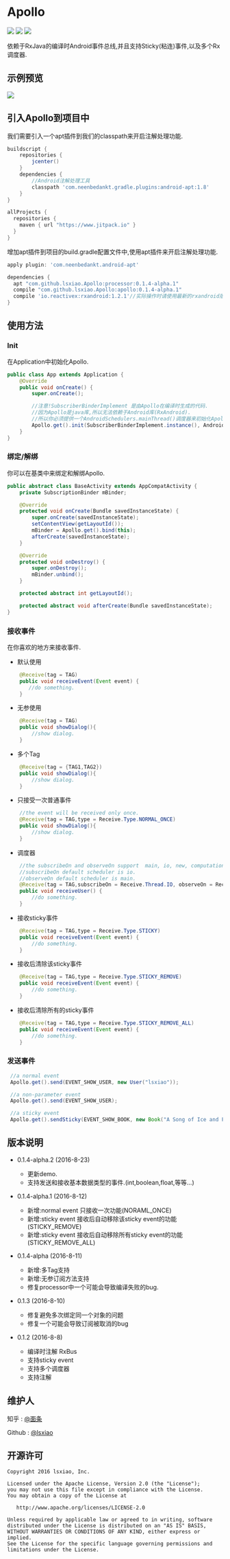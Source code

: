 # Apollo
[![](https://jitpack.io/v/lsxiao/Apollo.svg)](https://jitpack.io/#lsxiao/Apollo)
<a href="http://www.methodscount.com/?lib=com.github.lsxiao.Apollo%3Aapollo%3A0.1.2"><img src="https://img.shields.io/badge/Methods count-core: 93 | deps: 5492-e91e63.svg"/></a>
<a href="http://www.methodscount.com/?lib=com.github.lsxiao.Apollo%3Aapollo%3A0.1.2"><img src="https://img.shields.io/badge/Size-13 KB-e91e63.svg"/></a>


依赖于RxJava的编译时Android事件总线,并且支持Sticky(粘连)事件,以及多个Rx调度器.

## 示例预览
![](https://raw.githubusercontent.com/lsxiao/Apollo/master/demo.gif?raw=true)

## 引入Apollo到项目中
我们需要引入一个apt插件到我们的classpath来开启注解处理功能.

```groovy
buildscript {
    repositories {
        jcenter()
    }
    dependencies {
        //Android注解处理工具
        classpath 'com.neenbedankt.gradle.plugins:android-apt:1.8'
    }
}

allProjects {
  repositories {
    maven { url "https://www.jitpack.io" }
  }
}
```

增加apt插件到项目的build.gradle配置文件中,使用apt插件来开启注解处理功能.

```groovy
apply plugin: 'com.neenbedankt.android-apt'

dependencies {
  apt "com.github.lsxiao.Apollo:processor:0.1.4-alpha.1"
  compile "com.github.lsxiao.Apollo:apollo:0.1.4-alpha.1"
  compile 'io.reactivex:rxandroid:1.2.1'//实际操作时请使用最新的rxandroid版本,这仅仅是一个示例.
}

```

## 使用方法

### Init
在Application中初始化Apollo.

```java
public class App extends Application {
    @Override
    public void onCreate() {
        super.onCreate();

        //注意!SubscriberBinderImplement 是由Apollo在编译时生成的代码.
        //因为Apollo是java库,所以无法依赖于Android库(RxAndroid).
        //所以你必须提供一个AndroidSchedulers.mainThread()调度器来初始化Apollo.
        Apollo.get().init(SubscriberBinderImplement.instance(), AndroidSchedulers.mainThread());
    }
}
```

### 绑定/解绑
你可以在基类中来绑定和解绑Apollo.

```java
public abstract class BaseActivity extends AppCompatActivity {
    private SubscriptionBinder mBinder;

    @Override
    protected void onCreate(Bundle savedInstanceState) {
        super.onCreate(savedInstanceState);
        setContentView(getLayoutId());
        mBinder = Apollo.get().bind(this);
        afterCreate(savedInstanceState);
    }

    @Override
    protected void onDestroy() {
        super.onDestroy();
        mBinder.unbind();
    }

    protected abstract int getLayoutId();

    protected abstract void afterCreate(Bundle savedInstanceState);
}

```

### 接收事件
在你喜欢的地方来接收事件.

- 默认使用
```java
    @Receive(tag = TAG)
    public void receiveEvent(Event event) {
       //do something.
    }
```
- 无参使用
```java
    @Receive(tag = TAG)
    public void showDialog(){
        //show dialog.
    }
```

- 多个Tag
```java
    @Receive(tag = {TAG1,TAG2})
    public void showDialog(){
        //show dialog.
    }
```

- 只接受一次普通事件
```java
    //the event will be received only once.
    @Receive(tag = TAG,type = Receive.Type.NORMAL_ONCE)
    public void showDialog(){
        //show dialog.
    }
```

- 调度器
```java
    //the subscribeOn and observeOn support  main, io, new, computation, trampoline, immediate schedulers.
    //subscribeOn default scheduler is io.
    //observeOn default scheduler is main.
    @Receive(tag = TAG,subscribeOn = Receive.Thread.IO, observeOn = Receive.Thread.MAIN)
    public void receiveUser() {
        //do something.
    }
```

- 接收sticky事件
```java
    @Receive(tag = TAG,type = Receive.Type.STICKY)
    public void receiveEvent(Event event) {
        //do something.
    }
```

- 接收后清除该sticky事件
```java
    @Receive(tag = TAG,type = Receive.Type.STICKY_REMOVE)
    public void receiveEvent(Event event) {
        //do something.
    }
```

- 接收后清除所有的sticky事件
```java
    @Receive(tag = TAG,type = Receive.Type.STICKY_REMOVE_ALL)
    public void receiveEvent(Event event) {
        //do something.
    }
```


### 发送事件

```java
 //a normal event
 Apollo.get().send(EVENT_SHOW_USER, new User("lsxiao"));

 //a non-parameter event
 Apollo.get().send(EVENT_SHOW_USER);

 //a sticky event
 Apollo.get().sendSticky(EVENT_SHOW_BOOK, new Book("A Song of Ice and Fire"));
```

## 版本说明
- 0.1.4-alpha.2 (2016-8-23)
  - 更新demo.
  - 支持发送和接收基本数据类型的事件.(int,boolean,float,等等...)


- 0.1.4-alpha.1 (2016-8-12)
  - 新增:normal event 只接收一次功能(NORAML_ONCE)
  - 新增:sticky event 接收后自动移除该sticky event的功能(STICKY_REMOVE)
  - 新增:sticky event 接收后自动移除所有sticky event的功能(STICKY_REMOVE_ALL)


- 0.1.4-alpha (2016-8-11)
  - 新增:多Tag支持
  - 新增:无参订阅方法支持
  - 修复processor中一个可能会导致编译失败的bug.


- 0.1.3 (2016-8-10)
  - 修复避免多次绑定同一个对象的问题
  - 修复一个可能会导致订阅被取消的bug


- 0.1.2 (2016-8-8)
  - 编译时注解 RxBus
  - 支持sticky event
  - 支持多个调度器
  - 支持注解




## 维护人
知乎 : [@面条](https://www.zhihu.com/people/lsxiao)

Github : [@lsxiao](https://github.com/lsxiao)


## 开源许可

    Copyright 2016 lsxiao, Inc.

    Licensed under the Apache License, Version 2.0 (the "License");
    you may not use this file except in compliance with the License.
    You may obtain a copy of the License at

       http://www.apache.org/licenses/LICENSE-2.0

    Unless required by applicable law or agreed to in writing, software
    distributed under the License is distributed on an "AS IS" BASIS,
    WITHOUT WARRANTIES OR CONDITIONS OF ANY KIND, either express or implied.
    See the License for the specific language governing permissions and
    limitations under the License.
